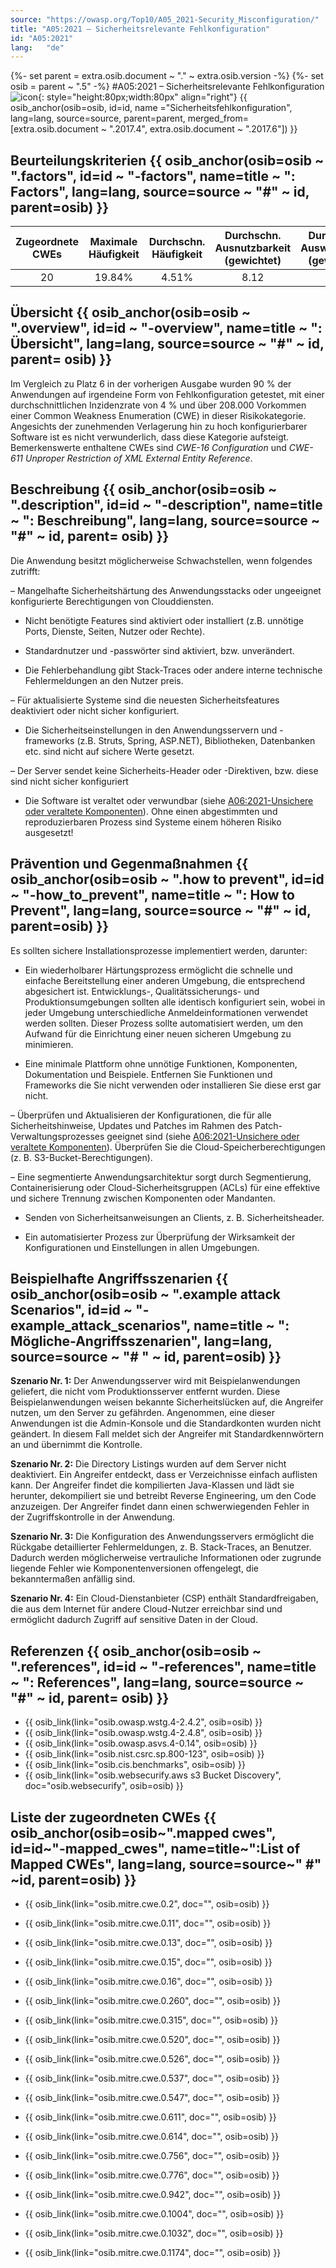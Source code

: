 ```yaml
---
source: "https://owasp.org/Top10/A05_2021-Security_Misconfiguration/"
title: "A05:2021 – Sicherheitsrelevante Fehlkonfiguration"
id: "A05:2021"
lang:	"de"
---
```

{%- set parent = extra.osib.document ~ "." ~ extra.osib.version -%}
{%- set osib = parent ~ ".5" -%}
#A05:2021 – Sicherheitsrelevante Fehlkonfiguration ![icon](assets/TOP_10_Icons_Final_Security_Misconfiguration.png){: style="height:80px;width:80px" align="right"} {{ osib_anchor(osib=osib, id=id, name ="Sicherheitsfehlkonfiguration", lang=lang, source=source, parent=parent, merged_from=[extra.osib.document ~ ".2017.4", extra.osib.document ~ ".2017.6"]) }}


## Beurteilungskriterien {{ osib_anchor(osib=osib ~ ".factors", id=id ~ "-factors", name=title ~ ": Factors", lang=lang, source=source ~ "#" ~ id, parent=osib) }}

| Zugeordnete CWEs | Maximale Häufigkeit | Durchschn. Häufigkeit | Durchschn. Ausnutzbarkeit (gewichtet) | Durchschn. Auswirkungen (gewichtet) | Maximale Abdeckung | Durchschnittliche Abdeckung | Gesamtanzahl | CVEs insgesamt |
|:-------------:|:--------------------:|:--------------------:|:--------------:|:--------------:|:----------------------:|:---------------------:|:-------------------:|:------------:|
| 20          | 19.84%             | 4.51%              | 8.12                 | 6.56                | 89.58%       | 44.84%       | 208,387           | 789        |

## Übersicht {{ osib_anchor(osib=osib ~ ".overview", id=id ~ "-overview", name=title ~ ": Übersicht", lang=lang, source=source ~ "#" ~ id, parent= osib) }}

Im Vergleich zu Platz 6 in der vorherigen Ausgabe wurden 90 % der Anwendungen auf irgendeine Form von Fehlkonfiguration getestet, mit einer durchschnittlichen Inzidenzrate von 4 % und über 208.000 Vorkommen einer Common Weakness Enumeration (CWE) in dieser Risikokategorie. Angesichts der zunehmenden Verlagerung hin zu hoch konfigurierbarer Software ist es nicht verwunderlich, dass diese Kategorie aufsteigt. Bemerkenswerte enthaltene CWEs sind *CWE-16 Configuration* und *CWE-611 Unproper Restriction of XML External Entity Reference*.

## Beschreibung {{ osib_anchor(osib=osib ~ ".description", id=id ~ "-description", name=title ~ ": Beschreibung", lang=lang, source=source ~ "#" ~ id, parent= osib) }}

Die Anwendung besitzt möglicherweise Schwachstellen, wenn folgendes zutrifft:

– Mangelhafte Sicherheitshärtung des Anwendungsstacks oder ungeeignet konfigurierte Berechtigungen von Clouddiensten.

- Nicht benötigte Features sind aktiviert oder installiert (z.B. unnötige Ports, Dienste, Seiten, Nutzer oder Rechte).

- Standardnutzer und -passwörter sind aktiviert, bzw. unverändert.

- Die Fehlerbehandlung gibt Stack-Traces oder andere interne technische Fehlermeldungen an den Nutzer preis.

– Für aktualisierte Systeme sind die neuesten Sicherheitsfeatures deaktiviert oder nicht sicher konfiguriert.

- Die Sicherheitseinstellungen in den Anwendungsservern und -frameworks (z.B. Struts, Spring, ASP.NET), Bibliotheken, Datenbanken etc. sind nicht auf sichere Werte gesetzt.

– Der Server sendet keine Sicherheits-Header oder -Direktiven, bzw. diese sind nicht sicher konfiguriert

- Die Software ist veraltet oder verwundbar (siehe [A06:2021-Unsichere oder veraltete Komponenten](A06_2021-Vulnerable_and_Outdated_Components.de.md)). Ohne einen abgestimmten und reproduzierbaren Prozess sind Systeme einem höheren Risiko ausgesetzt!

## Prävention und Gegenmaßnahmen {{ osib_anchor(osib=osib ~ ".how to prevent", id=id ~ "-how_to_prevent", name=title ~ ": How to Prevent", lang=lang, source=source ~ "#" ~ id, parent=osib) }}

Es sollten sichere Installationsprozesse implementiert werden, darunter:

- Ein wiederholbarer Härtungsprozess ermöglicht die schnelle und einfache Bereitstellung einer anderen Umgebung, die entsprechend abgesichert ist. Entwicklungs-, Qualitätssicherungs- und Produktionsumgebungen sollten alle identisch konfiguriert sein, wobei in jeder Umgebung unterschiedliche Anmeldeinformationen verwendet werden sollten. Dieser Prozess sollte automatisiert werden, um den Aufwand für die Einrichtung einer neuen sicheren Umgebung zu minimieren.

- Eine minimale Plattform ohne unnötige Funktionen, Komponenten, Dokumentation und Beispiele. Entfernen Sie Funktionen und Frameworks die Sie nicht verwenden oder installieren Sie diese erst gar nicht.

– Überprüfen und Aktualisieren der Konfigurationen, die für alle Sicherheitshinweise, Updates und Patches im Rahmen des Patch-Verwaltungsprozesses geeignet sind (siehe [A06:2021-Unsichere oder veraltete Komponenten](A06_2021-Vulnerable_and_Outdated_Components.de.md)). Überprüfen Sie die Cloud-Speicherberechtigungen (z. B. S3-Bucket-Berechtigungen).

– Eine segmentierte Anwendungsarchitektur sorgt durch Segmentierung, Containerisierung oder Cloud-Sicherheitsgruppen (ACLs) für eine effektive und sichere Trennung zwischen Komponenten oder Mandanten.

- Senden von Sicherheitsanweisungen an Clients, z. B. Sicherheitsheader.

- Ein automatisierter Prozess zur Überprüfung der Wirksamkeit der Konfigurationen und Einstellungen in allen Umgebungen.

## Beispielhafte Angriffsszenarien {{ osib_anchor(osib=osib ~ ".example attack Scenarios", id=id ~ "-example_attack_scenarios", name=title ~ ": Mögliche-Angriffsszenarien", lang=lang, source=source ~ "# " ~ id, parent=osib) }}

**Szenario Nr. 1:** Der Anwendungsserver wird mit Beispielanwendungen geliefert, die nicht vom Produktionsserver entfernt wurden. Diese Beispielanwendungen weisen bekannte Sicherheitslücken auf, die Angreifer nutzen, um den Server zu gefährden. Angenommen, eine dieser Anwendungen ist die Admin-Konsole und die Standardkonten wurden nicht geändert. In diesem Fall meldet sich der Angreifer mit Standardkennwörtern an und übernimmt die Kontrolle.

**Szenario Nr. 2:** Die Directory Listings wurden auf dem Server nicht deaktiviert. Ein Angreifer entdeckt, dass er Verzeichnisse einfach auflisten kann. Der Angreifer findet die kompilierten Java-Klassen und lädt sie herunter, dekompiliert sie und betreibt Reverse Engineering, um den Code anzuzeigen. Der Angreifer findet dann einen schwerwiegenden Fehler in der Zugriffskontrolle in der Anwendung.

**Szenario Nr. 3:** Die Konfiguration des Anwendungsservers ermöglicht die Rückgabe detaillierter Fehlermeldungen, z. B. Stack-Traces, an Benutzer. Dadurch werden möglicherweise vertrauliche Informationen oder zugrunde liegende Fehler wie Komponentenversionen offengelegt, die bekanntermaßen anfällig sind.

**Szenario Nr. 4:** Ein Cloud-Dienstanbieter (CSP) enthält Standardfreigaben, die aus dem Internet für andere Cloud-Nutzer erreichbar sind und ermöglicht dadurch Zugriff auf sensitive Daten in der Cloud.

## Referenzen {{ osib_anchor(osib=osib ~ ".references", id=id ~ "-references", name=title ~ ": References", lang=lang, source=source ~ "#" ~ id, parent= osib) }}

- {{ osib_link(link="osib.owasp.wstg.4-2.4.2", osib=osib) }} <!-- [OWASP-Testhandbuch: Konfigurationsmanagement](https://owasp.org/www-project-web-security-testing-guide/latest/4-Web_Application_Security_Testing/02-Configuration_and_Deployment_Management_Testing/README) -->
- {{ osib_link(link="osib.owasp.wstg.4-2.4.8", osib=osib) }} <!-- [OWASP-Testhandbuch: Testen auf Fehlercodes](https://owasp.org/www-project-web-security-testing-guide/stable/4-Web_Application_Security_Testing/08-Testing_for_Error_Handling/01-Testing_For_Improper_Error_Handling) -->
- {{ osib_link(link="osib.owasp.asvs.4-0.14", osib=osib) }} <!--- [Application Security Verification Standard V14-Konfiguration](https://github.com/OWASP/ASVS/blob/master/4.0/en/0x22-V14-Config.md) --->
- {{ osib_link(link="osib.nist.csrc.sp.800-123", osib=osib) }} <!--- [NIST-Leitfaden zur allgemeinen Serverhärtung](https://csrc.nist.gov/publications/detail/sp/800-123/final) --->
- {{ osib_link(link="osib.cis.benchmarks", osib=osib) }} <!--- [CIS Security Configuration Guides/Benchmarks](https://www.cisecurity.org/cis-benchmarks/) --->
- {{ osib_link(link="osib.websecurify.aws s3 Bucket Discovery", doc="osib.websecurify", osib=osib) }} <!--- Amazon S3 Bucket Discovery und Enumeration](https://blog .websecurify.com/2017/10/aws-s3-bucket-discovery.html) --->

## Liste der zugeordneten CWEs {{ osib_anchor(osib=osib~".mapped cwes", id=id~"-mapped_cwes", name=title~":List of Mapped CWEs", lang=lang, source=source~" #" ~id, parent=osib) }}

- {{ osib_link(link="osib.mitre.cwe.0.2", doc="", osib=osib) }} <!-- [CWE-2: 7PK – Umgebung](https://cwe.mitre.org/data/definitions/2.html) -->
- {{ osib_link(link="osib.mitre.cwe.0.11", doc="", osib=osib) }} <!-- [CWE-11: ASP.NET-Fehlkonfiguration: Debug-Binärdatei wird erstellt](https://cwe.mitre.org/data/definitions/11.html) -->
- {{ osib_link(link="osib.mitre.cwe.0.13", doc="", osib=osib) }} <!-- [CWE-13: ASP.NET-Fehlkonfiguration: Passwort in der Konfigurationsdatei](https://cwe.mitre.org/data/definitions/13.html) -->
- {{ osib_link(link="osib.mitre.cwe.0.15", doc="", osib=osib) }} <!-- [CWE-15: Externe Steuerung von System- oder Konfigurationseinstellungen](https://cwe.mitre.org/data/definitions/15.html) -->
- {{ osib_link(link="osib.mitre.cwe.0.16", doc="", osib=osib) }} <!-- [CWE-16: Konfiguration](https://cwe.mitre.org/data/definitions/16.html) -->
- {{ osib_link(link="osib.mitre.cwe.0.260", doc="", osib=osib) }} <!-- [CWE-260: Passwort in der Konfigurationsdatei](https://cwe.mitre.org/data/definitions/260.html) -->
- {{ osib_link(link="osib.mitre.cwe.0.315", doc="", osib=osib) }} <!-- [CWE-315: Klartextspeicherung sensibler Informationen in einem Cookie](https://cwe.mitre.org/data/definitions/315.html) -->
- {{ osib_link(link="osib.mitre.cwe.0.520", doc="", osib=osib) }} <!-- [CWE-520: .NET-Fehlkonfiguration: Verwendung von identitätswechsel](https://cwe.mitre.org/data/definitions/520.html) -->
- {{ osib_link(link="osib.mitre.cwe.0.526", doc="", osib=osib) }} <!-- [CWE-526: Offenlegung sensibler Informationen durch Umgebungsvariablen](https://cwe.mitre.org/data/definitions/526.html) -->
- {{ osib_link(link="osib.mitre.cwe.0.537", doc="", osib=osib) }} <!-- [CWE-537: Java Runtime-Fehlermeldung mit vertraulichen Informationen](https://cwe.mitre.org/data/definitions/537.html) -->

- {{ osib_link(link="osib.mitre.cwe.0.547", doc="", osib=osib) }} <!-- [CWE-547: Verwendung von hartcodierten, sicherheitsrelevanten Konstanten](https://cwe.mitre.org/data/definitions/547.html) -->
- {{ osib_link(link="osib.mitre.cwe.0.611", doc="", osib=osib) }} <!-- [CWE-611: Unsachgemäße Einschränkung der externen XML-Entitätsreferenz](https://cwe.mitre.org/data/definitions/611.html) -->
- {{ osib_link(link="osib.mitre.cwe.0.614", doc="", osib=osib) }} <!-- [CWE-614: Sensibles Cookie in HTTPS-Sitzung ohne „Sicheres“ Attribut](https://cwe.mitre.org/data/definitions/614.html) -->
- {{ osib_link(link="osib.mitre.cwe.0.756", doc="", osib=osib) }} <!-- [CWE-756: Fehlende benutzerdefinierte Fehlerseite](https://cwe.mitre.org/data/definitions/756.html) -->
- {{ osib_link(link="osib.mitre.cwe.0.776", doc="", osib=osib) }} <!-- [CWE-776: Unsachgemäße Einschränkung rekursiver Entitätsreferenzen in DTDs ('XML Entity Expansion')](https://cwe.mitre.org/data/definitions/776.html) -->
- {{ osib_link(link="osib.mitre.cwe.0.942", doc="", osib=osib) }} <!-- [CWE-942: Zulässige domänenübergreifende Richtlinie mit nicht vertrauenswürdigen Domänen](https://cwe.mitre.org/data/definitions/942.html) -->
- {{ osib_link(link="osib.mitre.cwe.0.1004", doc="", osib=osib) }} <!-- [CWE-1004: Sensibles Cookie ohne „HttpOnly“-Flag](https://cwe.mitre.org/data/definitions/1004.html) -->
- {{ osib_link(link="osib.mitre.cwe.0.1032", doc="", osib=osib) }} <!-- [CWE-1032: OWASP Top Ten 2017 Kategorie A6 – Sicherheitsfehlkonfiguration](https://cwe.mitre.org/data/definitions/1032.html) -->
- {{ osib_link(link="osib.mitre.cwe.0.1174", doc="", osib=osib) }} <!-- [CWE-1174: ASP.NET-Fehlkonfiguration: Falsche Modellvalidierung](https://cwe.mitre.org/data/definitions/1174.html) -->
